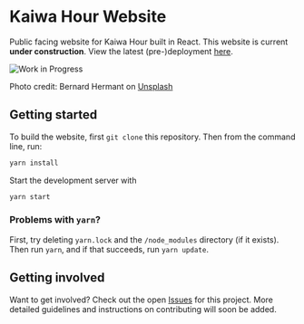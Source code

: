 # Kaiwa Hour Website

Public facing website for Kaiwa Hour built in React. This website is current
**under construction**. View the latest (pre-)deployment [here](https://kaiwahour.github.io/home/).

![Work in Progress](https://images.unsplash.com/photo-1524347258796-81291228cfc9?ixlib=rb-1.2.1&ixid=eyJhcHBfaWQiOjEyMDd9&auto=format&fit=crop&w=668&q=80)

Photo credit: Bernard Hermant on [Unsplash](https://unsplash.com/photos/s_EGnPTiJoI)

## Getting started

To build the website, first `git clone` this repository. Then from the command
line, run:

```bash
yarn install

```

Start the development server with

```bash
yarn start
```

### Problems with `yarn`?

First, try deleting `yarn.lock` and the `/node_modules` directory (if it exists). Then run `yarn`, and if that succeeds, run `yarn update`.

## Getting involved

Want to get involved? Check out the open 
[Issues](https://github.com/kaiwahour/home/issues) for this 
project. More detailed guidelines and instructions on contributing will soon 
be added.
